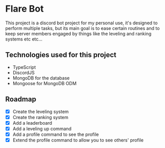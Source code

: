 # Flare Bot

This project is a discord bot project for my personal use, it's designed to perform multiple tasks, but its main goal is to ease certain routines and to keep server members engaged by things like the leveling and ranking systems etc etc...

## Technologies used for this project

- TypeScript
- DiscordJS
- MongoDB for the database
- Mongoose for MongoDB ODM

## Roadmap

- [x] Create the leveling system
- [x] Create the ranking system
- [x] Add a leaderboard
- [x] Add a leveling up command
- [x] Add a profile command to see the profile
- [x] Extend the profile command to allow you to see others' profile
